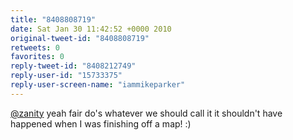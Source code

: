 ```yaml
---
title: "8408808719"
date: Sat Jan 30 11:42:52 +0000 2010
original-tweet-id: "8408808719"
retweets: 0
favorites: 0
reply-tweet-id: "8408212749"
reply-user-id: "15733375"
reply-user-screen-name: "iammikeparker"
---
```

<a href="https://twitter.com/zanity">@zanity</a> yeah fair do's whatever we should call it it shouldn't have happened when I was finishing off a map! :)
